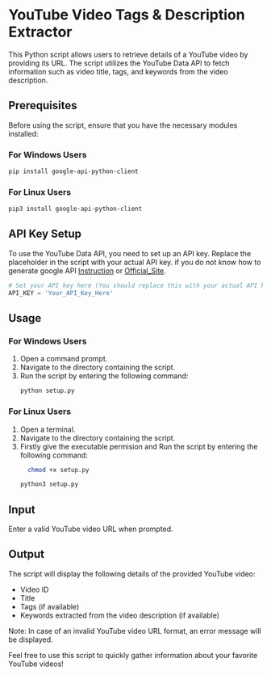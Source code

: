 # YouTube Video Tags & Description Extractor

This Python script allows users to retrieve details of a YouTube video by providing its URL. The script utilizes the YouTube Data API to fetch information such as video title, tags, and keywords from the video description.

## Prerequisites
Before using the script, ensure that you have the necessary modules installed:

### For Windows Users
```bash
pip install google-api-python-client
```

### For Linux Users
```bash
pip3 install google-api-python-client
```

## API Key Setup
To use the YouTube Data API, you need to set up an API key. Replace the placeholder in the script with your actual API key. if you do not know how to generate google API [Instruction](https://github.com/itsdk109/YouTube_Video_Tags_and_Description_Extractor/blob/main/google_api_create_instruction) or [Official_Site](https://cloud.google.com/api-gateway/docs/creating-api).

```python
# Set your API key here (You should replace this with your actual API key)
API_KEY = 'Your_API_Key_Here'
```

## Usage

### For Windows Users
1. Open a command prompt.
2. Navigate to the directory containing the script.
3. Run the script by entering the following command:
   ```bash
   python setup.py
   ```

### For Linux Users
1. Open a terminal.
2. Navigate to the directory containing the script.
3. Firstly give the executable permision and Run the script by entering the following command:
   ```bash
     chmod +x setup.py
   ```
   ```bash
   python3 setup.py
   ```

## Input
Enter a valid YouTube video URL when prompted.

## Output
The script will display the following details of the provided YouTube video:
- Video ID
- Title
- Tags (if available)
- Keywords extracted from the video description (if available)

Note: In case of an invalid YouTube video URL format, an error message will be displayed.

Feel free to use this script to quickly gather information about your favorite YouTube videos!

